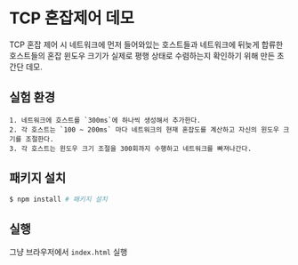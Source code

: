 # TCP 혼잡제어 데모
TCP 혼잡 제어 시 네트워크에 먼저 들어와있는 호스트들과 네트워크에 뒤늦게 합류한 호스트들의 혼잡 윈도우 크기가 실제로 평행 상태로 수렴하는지 확인하기 위해 만든 초간단 데모.

## 실험 환경
```
1. 네트워크에 호스트를 `300ms`에 하나씩 생성해서 추가한다.
2. 각 호스트는 `100 ~ 200ms` 마다 네트워크의 현재 혼잡도를 계산하고 자신의 윈도우 크기를 조절한다.
3. 각 호스트는 윈도우 크기 조절을 300회까지 수행하고 네트워크를 빠져나간다.
```

## 패키지 설치
```bash
$ npm install # 패키지 설치
```

## 실행
그냥 브라우저에서 `index.html` 실행
